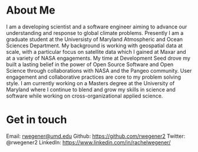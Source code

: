 # About Me

I am a developing scientist and a software engineer aiming to advance our understanding and response to global climate problems. Presently I am a graduate student at the Universisty of Maryland Atmospheric and Ocean Sciences Department.  My background is working with geospatial data at scale, with a particular focus on satellite data which I gained at Maxar and at a variety of NASA engagements. My time at Development Seed drove my built a lasting belief in the power of Open Source Software and Open Science through collaborations with NASA and the Pangeo community. User engagement and collaborative practices are core to my problem solving style. I am currently working on a Masters degree at the University of Maryland where I continue to blend and grow my skills in science and software while working on cross-organizational applied science.

# Get in touch
Email: rwegener@umd.edu
Github: https://github.com/rwegener2
Twitter: @rwegener2
LinkedIn: https://www.linkedin.com/in/rachelwegener/
